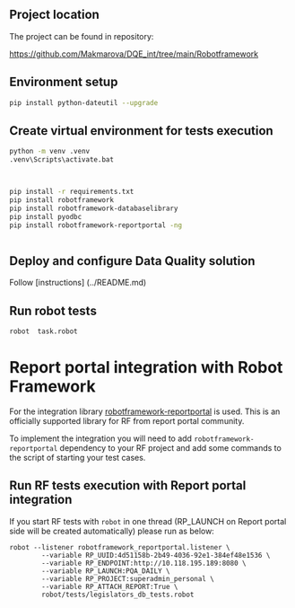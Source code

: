 ## Project location
The project can be found in repository:

https://github.com/Makmarova/DQE_int/tree/main/Robotframework

## Environment setup
```bash
pip install python-dateutil --upgrade
```

## Create virtual environment for tests execution
```bash
python -m venv .venv
.venv\Scripts\activate.bat



pip install -r requirements.txt
pip install robotframework
pip install robotframework-databaselibrary
pip install pyodbc
pip install robotframework-reportportal -ng

```
```
```
## Deploy and configure Data Quality solution
Follow [instructions] (../README.md)

## Run robot tests
```bash
robot  task.robot
```
# Report portal integration with Robot Framework
For the integration library [robotframework-reportportal](https://github.com/reportportal/agent-Python-RobotFramework)
is used. This is an officially supported library for RF from report portal community.

To implement the integration you will need to add `robotframework-reportportal` dependency to your RF project and 
add some commands to the script of starting your test cases.

## Run RF tests execution with Report portal integration
If you start RF tests with `robot` in one thread (RP_LAUNCH on Report portal side will be created automatically)
please run as below:
```
robot --listener robotframework_reportportal.listener \
        --variable RP_UUID:4d51158b-2b49-4036-92e1-384ef48e1536 \
        --variable RP_ENDPOINT:http://10.118.195.189:8080 \
        --variable RP_LAUNCH:PQA_DAILY \
        --variable RP_PROJECT:superadmin_personal \
        --variable RP_ATTACH_REPORT:True \
        robot/tests/legislators_db_tests.robot
```



